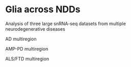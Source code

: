 # Glia across NDDs
Analysis of three large snRNA-seq datasets from multiple neurodegenerative diseases

AD multiregion

AMP-PD multiregion

ALS/FTD multiregion
